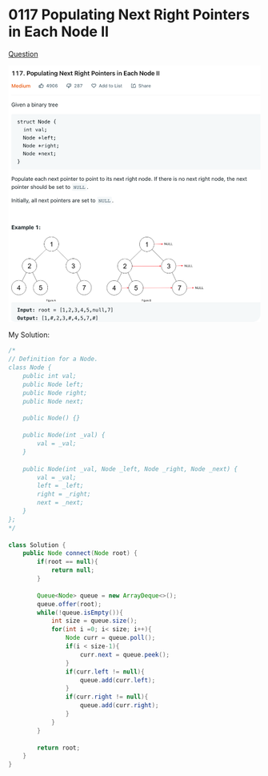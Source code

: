# 0117 Populating Next Right Pointers in Each Node II

[Question](https://leetcode.com/problems/populating-next-right-pointers-in-each-node-ii/)

![](<../.gitbook/assets/image (1) (2).png>)



My Solution:

```java
/*
// Definition for a Node.
class Node {
    public int val;
    public Node left;
    public Node right;
    public Node next;

    public Node() {}
    
    public Node(int _val) {
        val = _val;
    }

    public Node(int _val, Node _left, Node _right, Node _next) {
        val = _val;
        left = _left;
        right = _right;
        next = _next;
    }
};
*/

class Solution {
    public Node connect(Node root) {
        if(root == null){
            return null;
        }
        
        Queue<Node> queue = new ArrayDeque<>();
        queue.offer(root);
        while(!queue.isEmpty()){
            int size = queue.size();
            for(int i =0; i< size; i++){
                Node curr = queue.poll();
                if(i < size-1){
                    curr.next = queue.peek();
                }
                if(curr.left != null){
                    queue.add(curr.left);
                }
                if(curr.right != null){
                    queue.add(curr.right);
                }
            }
        }
        
        return root;
    }
}
```
